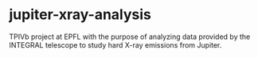# jupiter-xray-analysis
TPIVb project at EPFL with the purpose of analyzing data provided by the INTEGRAL telescope to study hard X-ray emissions from Jupiter.
